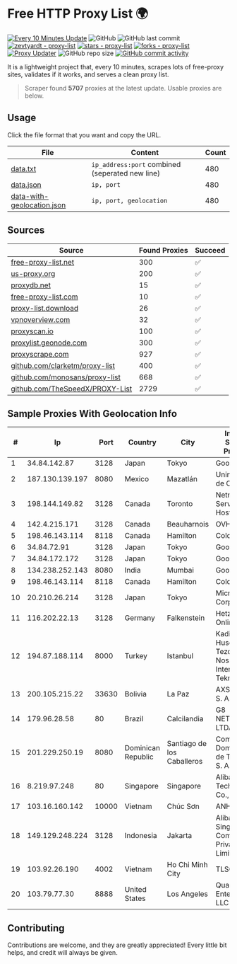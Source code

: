 
# Free HTTP Proxy List 🌍

[![Every 10 Minutes Update](https://github.com/mertguvencli/http-proxy-list/actions/workflows/main.yml/badge.svg?branch=main)](https://github.com/mertguvencli/http-proxy-list/actions/workflows/main.yml)
![GitHub](https://img.shields.io/github/license/mertguvencli/http-proxy-list)
![GitHub last commit](https://img.shields.io/github/last-commit/mertguvencli/http-proxy-list)
[![zevtyardt - proxy-list](https://img.shields.io/static/v1?label=zevtyardt&message=proxy-list&color=blue&logo=github)](https://github.com/zevtyardt/proxy-list "Go to GitHub repo")
[![stars - proxy-list](https://img.shields.io/github/stars/zevtyardt/proxy-list?style=social)](https://github.com/zevtyardt/proxy-list)
[![forks - proxy-list](https://img.shields.io/github/forks/zevtyardt/proxy-list?style=social)](https://github.com/zevtyardt/proxy-list)
[![Proxy Updater](https://github.com/zevtyardt/proxy-list/workflows/Proxy%20Updater/badge.svg)](https://github.com/zevtyardt/proxy-list/actions?query=workflow:"Proxy+Updater")
![GitHub repo size](https://img.shields.io/github/repo-size/zevtyardt/proxy-list)
[![GitHub commit activity](https://img.shields.io/github/commit-activity/m/zevtyardt/proxy-list?logo=commits)](https://github.com/zevtyardt/proxy-list/commits/main)

It is a lightweight project that, every 10 minutes, scrapes lots of free-proxy sites, validates if it works, and serves a clean proxy list.

> Scraper found **5707** proxies at the latest update. Usable proxies are below.

## Usage

Click the file format that you want and copy the URL.

|File|Content|Count|
|----|-------|-----|
|[data.txt](https://raw.githubusercontent.com/mertguvencli/http-proxy-list/main/proxy-list/data.txt)|`ip_address:port` combined (seperated new line)|480|
|[data.json](https://raw.githubusercontent.com/mertguvencli/http-proxy-list/main/proxy-list/data.json)|`ip, port`|480|
|[data-with-geolocation.json](https://raw.githubusercontent.com/mertguvencli/http-proxy-list/main/proxy-list/data-with-geolocation.json)|`ip, port, geolocation`|480|

## Sources

|Source|Found Proxies|Succeed|
|------|-------------|-------|
|[free-proxy-list.net](https://free-proxy-list.net)|300|✅|
|[us-proxy.org](https://www.us-proxy.org)|200|✅|
|[proxydb.net](http://proxydb.net)|15|✅|
|[free-proxy-list.com](https://free-proxy-list.com/?page=&port=&type%5B%5D=http&type%5B%5D=https&up_time=0&search=Search)|10|✅|
|[proxy-list.download](https://www.proxy-list.download/HTTP)|26|✅|
|[vpnoverview.com](https://vpnoverview.com/privacy/anonymous-browsing/free-proxy-servers)|32|✅|
|[proxyscan.io](https://www.proxyscan.io)|100|✅|
|[proxylist.geonode.com](https://proxylist.geonode.com/api/proxy-list?limit=300&page=1&sort_by=lastChecked&sort_type=desc&protocols=http,https)|300|✅|
|[proxyscrape.com](https://api.proxyscrape.com/v2/?request=displayproxies&protocol=http&timeout=10000&country=all&ssl=all&anonymity=all)|927|✅|
|[github.com/clarketm/proxy-list](https://raw.githubusercontent.com/clarketm/proxy-list/master/proxy-list-raw.txt)|400|✅|
|[github.com/monosans/proxy-list](https://raw.githubusercontent.com/monosans/proxy-list/main/proxies/http.txt)|668|✅|
|[github.com/TheSpeedX/PROXY-List](https://raw.githubusercontent.com/TheSpeedX/PROXY-List/master/http.txt)|2729|✅|


## Sample Proxies With Geolocation Info

|#|Ip|Port|Country|City|Internet Service Provider|
|-|--|----|-------|----|-------------------------|
|1|34.84.142.87|3128|Japan|Tokyo|Google LLC|
|2|187.130.139.197|8080|Mexico|Mazatlán|Uninet S.A. de C.V.|
|3|198.144.149.82|3128|Canada|Toronto|Netminders Server Hosting|
|4|142.4.215.171|3128|Canada|Beauharnois|OVH SAS|
|5|198.46.143.114|8118|Canada|Hamilton|ColoCrossing|
|6|34.84.72.91|3128|Japan|Tokyo|Google LLC|
|7|34.84.172.172|3128|Japan|Tokyo|Google LLC|
|8|134.238.252.143|8080|India|Mumbai|Google LLC|
|9|198.46.143.114|8118|Canada|Hamilton|ColoCrossing|
|10|20.210.26.214|3128|Japan|Tokyo|Microsoft Corporation|
|11|116.202.22.13|3128|Germany|Falkenstein|Hetzner Online GmbH|
|12|194.87.188.114|8000|Turkey|Istanbul|Kadir Huseyin Tezcan Nosspeed Internet Teknolojileri|
|13|200.105.215.22|33630|Bolivia|La Paz|AXS Bolivia S. A.|
|14|179.96.28.58|80|Brazil|Calcilandia|G8 NETWORKS LTDA|
|15|201.229.250.19|8080|Dominican Republic|Santiago de los Caballeros|Compañía Dominicana de Teléfonos S. A.|
|16|8.219.97.248|80|Singapore|Singapore|Alibaba (US) Technology Co., Ltd.|
|17|103.16.160.142|10000|Vietnam|Chúc Sơn|ANH|
|18|149.129.248.224|3128|Indonesia|Jakarta|Alibaba.com Singapore E-Commerce Private Limited|
|19|103.92.26.190|4002|Vietnam|Ho Chi Minh City|TLSOFT|
|20|103.79.77.30|8888|United States|Los Angeles|QuadraNet Enterprises LLC|



## Contributing

Contributions are welcome, and they are greatly appreciated! Every
little bit helps, and credit will always be given.

